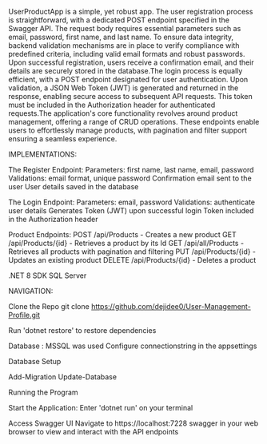 UserProductApp is a simple, yet robust app. The user registration process is straightforward, with a dedicated POST endpoint specified in the Swagger API. The request body requires essential parameters such as email, password, first name, and last name. To ensure data integrity, backend validation mechanisms are in place to verify compliance with predefined criteria, including valid email formats and robust passwords. Upon successful registration, users receive a confirmation email, and their details are securely stored in the database.The login process is equally efficient, with a POST endpoint designated for user authentication. Upon validation, a JSON Web Token (JWT) is generated and returned in the response, enabling secure access to subsequent API requests. This token must be included in the Authorization header for authenticated requests.The application's core functionality revolves around product management, offering a range of CRUD operations. These endpoints enable users to effortlessly manage products, with pagination and filter support ensuring a seamless experience.

IMPLEMENTATIONS:

The Register Endpoint:
Parameters: first name,   last name, email, password
Validations: email format, unique password
Confirmation email sent to the user
User details saved in the database

The Login Endpoint:
Parameters: email, password
Validations: authenticate user details
Generates Token (JWT) upon successful login
Token included in the Authorization header

Product Endpoints:
    POST /api/Products - Creates a new product
    GET /api/Products/{id} - Retrieves a product by its Id
    GET /api/all/Products - Retrieves all products with pagination and filtering
    PUT /api/Products/{id} - Updates an existing product
    DELETE /api/Products/{id} - Deletes a product


.NET 8 SDK
SQL Server

NAVIGATION:

Clone the Repo 
git clone https://github.com/dejidee0/User-Management-Profile.git

 Run 'dotnet restore' to restore dependencies

Database : MSSQL was used
Configure connectionstring in the appsettings

Database Setup

Add-Migration <Name of your migration>
Update-Database

Running the Program

Start the Application: 
Enter 'dotnet run' on your terminal

Access Swagger UI
    Navigate to https://localhost:7228 swagger in your web browser to view and interact with the API endpoints

